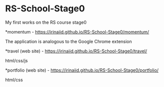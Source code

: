 # RS-School-Stage0

My first works on the RS course stage0

*momentum - https://irinaiid.github.io/RS-School-Stage0/momentum/

The application is analogous to the Google Chrome extension

*travel (web site) - https://irinaiid.github.io/RS-School-Stage0/travel/

html/css/js

*portfolio (web site) - https://irinaiid.github.io/RS-School-Stage0/portfolio/

html/css
